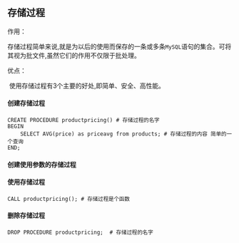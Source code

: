 ## 存储过程

作用：

​	存储过程简单来说,就是为以后的使用而保存的一条或多条`MySQL`语句的集合。可将其视为批文件,虽然它们的作用不仅限于批处理。

优点：

​	使用存储过程有3个主要的好处,即简单、安全、高性能。

#### 创建存储过程

```mysql
CREATE PROCEDURE productpricing() # 存储过程的名字
BEGIN
	SELECT AVG(price) as priceavg from products; # 存储过程的内容 简单的一个查询
END;
```

#### 创建使用参数的存储过程

#### 使用存储过程

```mysql
CALL productpricing(); # 存储过程是个函数
```

#### 删除存储过程

```mysql
DROP PROCEDURE productpricing;  # 存储过程的名字
```

